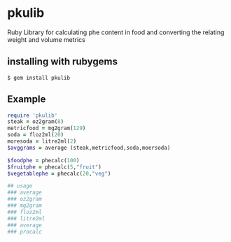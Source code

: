# pkulib
Ruby Library for calculating phe content in food and converting the relating weight and volume metrics

## installing with rubygems
<code>$ gem install pkulib</code>

## Example
```Ruby
require 'pkulib'
steak = oz2gram(8)
metricfood = mg2gram(129)
soda = floz2ml(20)
moresoda = litre2ml(2)
$avggrams = average (steak,metricfood,soda,moersoda)

$foodphe = phecalc(100)
$fruitphe = phecalc(5,"fruit")
$vegetablephe = phecalc(20,"veg")

## usage
### average
### oz2gram
### mg2gram
### floz2ml
### litre2ml
### average
### procalc
